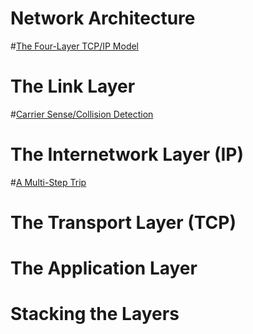 #  Network Architecture
#[The Four-Layer TCP/IP Model](../images/layers.png)
#  The Link Layer
#[Carrier Sense/Collision Detection](../sketchnote/Link_CSMA.png)
#  The Internetwork Layer (IP)
#[A Multi-Step Trip](../sketchnote/Multiple_step_trip.png)
#  The Transport Layer (TCP)
#  The Application Layer
#  Stacking the Layers
